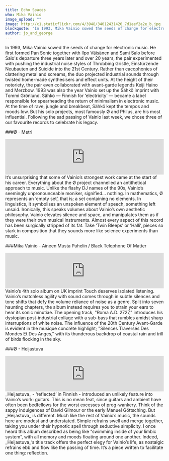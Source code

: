 ```yaml
---
title: Echo Spaces
who: Mika Vainio
image_upload: ""
image: http://c1.staticflickr.com/4/3948/34012431426_7d1eef2a2e_b.jpg
blockquote: "In 1993, Mika Vainio sowed the seeds of change for electronic music. He first formed Pan Sonic together with Ilpo Vaisanen and Sami Salo before Salo's departure three years later. And over 20 years, the pair experimented with pushing the industrial noise styles of Throbbing Gristle, Einsturzende Neubauten and Suicide into the 21st Century. "
author: jo_and_george
---
```

In 1993, Mika Vainio sowed the seeds of change for electronic music. He first formed Pan Sonic together with Ilpo Väisänen and Sami Salo before Salo's departure three years later and over 20 years, the pair experimented with pushing the industrial noise styles of Throbbing Gristle, Einstürzende Neubauten and Suicide into the 21st Century. Rather than cacophonies of clattering metal and screams, the duo projected industrial sounds through twisted home-made synthesisers and effect units. At the height of their notoriety, the pair even collaborated with avant-garde legends Keiji Haino and Merzbow. 1993 was also the year Vainio set up the Sähkö imprint with Tommi Grönlund. Sähkö — Finnish for ‘electricity’ — became a label responsible for spearheading the return of minimalism in electronic music. At the time of rave, jungle and breakbeat, Sähkö kept the tempos and moods low. But his solo projects, most famously Ø and Philus, are his most influential. Following the sad passing of Vainio last week, we chose three of our favourite records to celebrate his legacy. 

###Ø - Metri 

<iframe width="100%" height="113" src="https://www.youtube.com/embed/JS0d06MW3sc?rel=0" frameborder="0" allowfullscreen></iframe>
It’s unsurprising that some of Vainio’s strongest work came at the start of his career. Everything about the Ø project channelled an antithetical approach to music. Unlike the flashy DJ names of the 90s, Vainio’s seemingly unpronounceable moniker, signified... nothing. In mathematics, Ø represents an ‘empty set’, that is; a set containing no elements. In linguistics, it symbolises an unspoken element of speech, something left unsaid. Ironically, this speaks volumes about Vainio’s own aesthetic philosophy. Vainio elevates silence and space, and manipulates them as if they were their own musical instruments. Almost every aspect of this record has been surgically stripped of its fat. Take ‘Twin Bleeps’ or ‘Halli’, pieces so stark in composition that they sounds more like science experiments than music.

###Mika Vainio - Aíneen Musta Puhelin / Black Telephone Of Matter

<iframe width="100%" height="113" src="https://www.youtube.com/embed/ROR0wBXPsl8?rel=0" frameborder="0" allowfullscreen></iframe>
Vainio’s 4th solo album on UK imprint Touch deserves isolated listening. Vainio’s matchless agility with sound comes through in subtle silences and tone shifts that defy the volume reliance of noise as a genre. Split into seven haunting chapters, the album instead requires you to strain your ears to hear its sonic minutiae. The opening track, "Roma A.D. 2727," introduces his dystopian post-industrial collage with a sub-bass that rumbles amidst sharp interruptions of white noise. The influence of the 20th Century Avant-Garde is evident in the musique concrète highlight; "Silences Traversés Des Mondes Et Des Anges," with its thunderous backdrop of coastal rain and trill of birds flocking in the sky.

###Ø - Heijastuva

<iframe width="100%" height="113" src="https://www.youtube.com/embed/gvsqUiIph00?rel=0" frameborder="0" allowfullscreen></iframe>
_Heijastuva_ - ‘reflected’ in Finnish - introduced an unlikely feature into Vainio’s work: guitars. This is no mean feat, since guitars and ambient have often been bedfellows for the worst excesses of prog-wankery. Think of the sappy indulgences of David Gilmour or the early Manuel Göttsching. But _Heijastuva_ is different. Much like the rest of Vainio’s music, the sounds here are modest and understated. Simple refrains swell and merge together, taking you under their hypnotic spell through seductive simplicity. I once heard this album described as being like “swimming inside of your limbic system”, with all memory and moods floating around one another. Indeed, _Heijastuva_’s title track offers the perfect elegy for Vainio’s life, as nostalgic refrains ebb and flow like the passing of time. It’s a piece written to facilitate one thing: reflection. 
